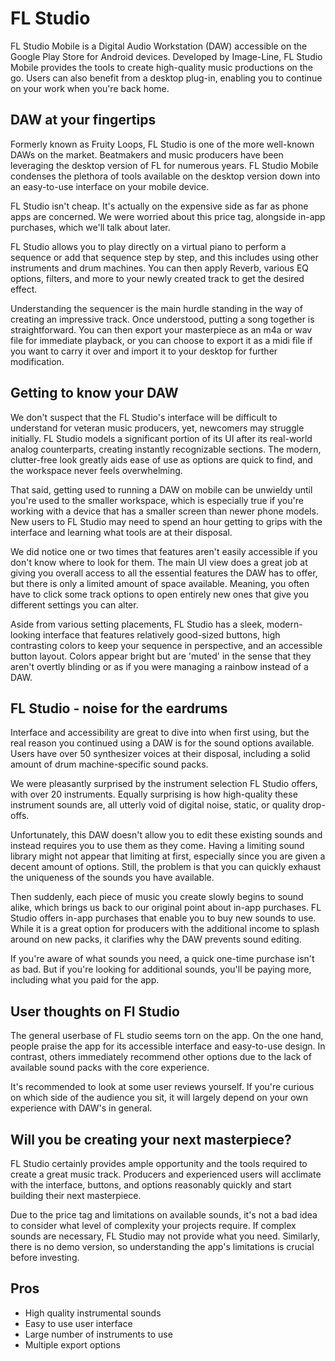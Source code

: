 # FL Studio
FL Studio Mobile is a Digital Audio Workstation (DAW) accessible on the Google Play Store for Android devices. Developed by Image-Line, FL Studio Mobile provides the tools to create high-quality music productions on the go. Users can also benefit from a desktop plug-in, enabling you to continue on your work when you're back home. 

## DAW at your fingertips
Formerly known as Fruity Loops, FL Studio is one of the more well-known DAWs on the market. Beatmakers and music producers have been leveraging the desktop version of FL for numerous years. FL Studio Mobile condenses the plethora of tools available on the desktop version down into an easy-to-use interface on your mobile device.

FL Studio isn't cheap. It's actually on the expensive side as far as phone apps are concerned. We were worried about this price tag, alongside in-app purchases, which we'll talk about later.

FL Studio allows you to play directly on a virtual piano to perform a sequence or add that sequence step by step, and this includes using other instruments and drum machines. You can then apply Reverb, various EQ options, filters, and more to your newly created track to get the desired effect.

Understanding the sequencer is the main hurdle standing in the way of creating an impressive track. Once understood, putting a song together is straightforward. You can then export your masterpiece as an m4a or wav file for immediate playback, or you can choose to export it as a midi file if you want to carry it over and import it to your desktop for further modification.

## Getting to know your DAW
We don't suspect that the FL Studio's interface will be difficult to understand for veteran music producers, yet, newcomers may struggle initially. FL Studio models a significant portion of its UI after its real-world analog counterparts, creating instantly recognizable sections. The modern, clutter-free look greatly aids ease of use as options are quick to find, and the workspace never feels overwhelming.

That said, getting used to running a DAW on mobile can be unwieldy until you're used to the smaller workspace, which is especially true if you're working with a device that has a smaller screen than newer phone models. New users to FL Studio may need to spend an hour getting to grips with the interface and learning what tools are at their disposal.

We did notice one or two times that features aren't easily accessible if you don't know where to look for them. The main UI view does a great job at giving you overall access to all the essential features the DAW has to offer, but there is only a limited amount of space available. Meaning, you often have to click some track options to open entirely new ones that give you different settings you can alter.

Aside from various setting placements, FL Studio has a sleek, modern-looking interface that features relatively good-sized buttons, high contrasting colors to keep your sequence in perspective, and an accessible button layout. Colors appear bright but are 'muted' in the sense that they aren't overtly blinding or as if you were managing a rainbow instead of a DAW.
## FL Studio - noise for the eardrums
Interface and accessibility are great to dive into when first using, but the real reason you continued using a DAW is for the sound options available. Users have over 50 synthesizer voices at their disposal, including a solid amount of drum machine-specific sound packs.

We were pleasantly surprised by the instrument selection FL Studio offers, with over 20 instruments. Equally surprising is how high-quality these instrument sounds are, all utterly void of digital noise, static, or quality drop-offs.

Unfortunately, this DAW doesn't allow you to edit these existing sounds and instead requires you to use them as they come. Having a limiting sound library might not appear that limiting at first, especially since you are given a decent amount of options. Still, the problem is that you can quickly exhaust the uniqueness of the sounds you have available.

Then suddenly, each piece of music you create slowly begins to sound alike, which brings us back to our original point about in-app purchases. FL Studio offers in-app purchases that enable you to buy new sounds to use. While it is a great option for producers with the additional income to splash around on new packs, it clarifies why the DAW prevents sound editing.

If you're aware of what sounds you need, a quick one-time purchase isn't as bad. But if you're looking for additional sounds, you'll be paying more, including what you paid for the app.

## User thoughts on Fl Studio
The general userbase of FL studio seems torn on the app. On the one hand, people praise the app for its accessible interface and easy-to-use design. In contrast, others immediately recommend other options due to the lack of available sound packs with the core experience. 

It's recommended to look at some user reviews yourself. If you're curious on which side of the audience you sit, it will largely depend on your own experience with DAW's in general. 

## Will you be creating your next masterpiece?
FL Studio certainly provides ample opportunity and the tools required to create a great music track. Producers and experienced users will acclimate with the interface, buttons, and options reasonably quickly and start building their next masterpiece.

Due to the price tag and limitations on available sounds, it's not a bad idea to consider what level of complexity your projects require. If complex sounds are necessary, FL Studio may not provide what you need. Similarly, there is no demo version, so understanding the app's limitations is crucial before investing.
## Pros
- High quality instrumental sounds
- Easy to use user interface
- Large number of instruments to use
- Multiple export options
